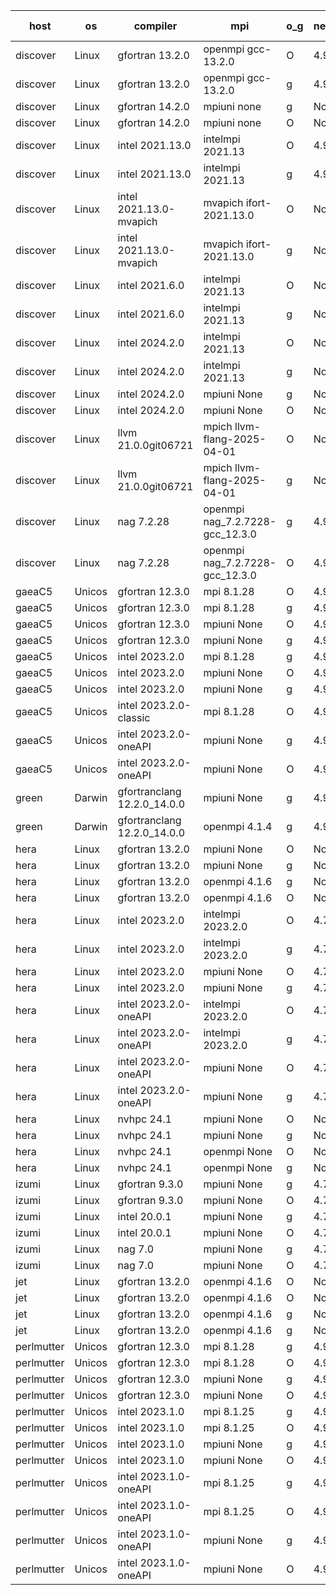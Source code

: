 

| host     | os       | compiler                              | mpi                      | o_g        | netcdf        | build       | u_pass          | u_fail          | s_pass            | s_fail            | e_pass             | e_fail             | nuopc_pass       | nuopc_fail       | artifacts link          |
|----------|----------|---------------------------------------|--------------------------|------------|---------------|-------------|-----------------|-----------------|-------------------|-------------------|--------------------|--------------------|------------------|------------------|-------------------------|
| discover | Linux | gfortran 13.2.0 | openmpi gcc-13.2.0  | O | 4.9.2  | PASS | 14204 | 0 | 51 | 0 | 80 | 0 | 57 | 0 | <a href="https://github.com/esmf-org/esmf-test-artifacts/tree/cfc830599274466d8f71aa58596d44cee10c7122/develop/gfortran/13.2.0/O/openmpi/gcc-13.2.0" target="_blank">cfc8305</a> | 
| discover | Linux | gfortran 13.2.0 | openmpi gcc-13.2.0  | g | 4.9.2  | PASS | 14204 | 0 | 51 | 0 | 80 | 0 | 57 | 0 | <a href="https://github.com/esmf-org/esmf-test-artifacts/tree/7e2ad6e5bc38682172cf958466b219a91fd32b8b/develop/gfortran/13.2.0/g/openmpi/gcc-13.2.0" target="_blank">7e2ad6e</a> | 
| discover | Linux | gfortran 14.2.0 | mpiuni none  | g | None  | PASS | 12535 | 0 | 9 | 0 | 42 | 0 | None | None | <a href="https://github.com/esmf-org/esmf-test-artifacts/tree/3f679dc241fcdac6b639d36ff65d41ffe5ae17f7/develop/gfortran/14.2.0/g/mpiuni/none" target="_blank">3f679dc</a> | 
| discover | Linux | gfortran 14.2.0 | mpiuni none  | O | None  | PASS | 12535 | 0 | 9 | 0 | 42 | 0 | None | None | <a href="https://github.com/esmf-org/esmf-test-artifacts/tree/de26fe56ba6ea2e3a47aa2e3dfd632f590b47448/develop/gfortran/14.2.0/O/mpiuni/none" target="_blank">de26fe5</a> | 
| discover | Linux | intel 2021.13.0 | intelmpi 2021.13  | O | 4.9.2  | PASS | 14204 | 0 | 51 | 0 | 80 | 0 | 57 | 0 | <a href="https://github.com/esmf-org/esmf-test-artifacts/tree/8766481c0597f051f69857dd9e23657a719b7a54/develop/intel/2021.13.0/O/intelmpi/2021.13" target="_blank">8766481</a> | 
| discover | Linux | intel 2021.13.0 | intelmpi 2021.13  | g | 4.9.2  | PASS | 14204 | 0 | 51 | 0 | 80 | 0 | 57 | 0 | <a href="https://github.com/esmf-org/esmf-test-artifacts/tree/d4d63ea5fb4e402dc503676c24047e591179bec2/develop/intel/2021.13.0/g/intelmpi/2021.13" target="_blank">d4d63ea</a> | 
| discover | Linux | intel 2021.13.0-mvapich | mvapich ifort-2021.13.0  | O | None  | PASS | 14204 | 0 | 51 | 0 | 80 | 0 | 57 | 0 | <a href="https://github.com/esmf-org/esmf-test-artifacts/tree/6b474d76f68bfdb46b28e3be95c3f1b4a6fc3381/develop/intel/2021.13.0-mvapich/O/mvapich/ifort-2021.13.0" target="_blank">6b474d7</a> | 
| discover | Linux | intel 2021.13.0-mvapich | mvapich ifort-2021.13.0  | g | None  | PASS | 14204 | 0 | 51 | 0 | 80 | 0 | 57 | 0 | <a href="https://github.com/esmf-org/esmf-test-artifacts/tree/819132e2a40bb18432805d89cb5ae094e9f71b46/develop/intel/2021.13.0-mvapich/g/mvapich/ifort-2021.13.0" target="_blank">819132e</a> | 
| discover | Linux | intel 2021.6.0 | intelmpi 2021.13  | O | None  | PASS | 14204 | 0 | 51 | 0 | 80 | 0 | 57 | 0 | <a href="https://github.com/esmf-org/esmf-test-artifacts/tree/f5ae4b64de06e460e6ac895c35a1460afc132888/develop/intel/2021.6.0/O/intelmpi/2021.13" target="_blank">f5ae4b6</a> | 
| discover | Linux | intel 2021.6.0 | intelmpi 2021.13  | g | None  | PASS | 14204 | 0 | 51 | 0 | 80 | 0 | 57 | 0 | <a href="https://github.com/esmf-org/esmf-test-artifacts/tree/f28f3b01a3307ed88d1befebde0455187e528542/develop/intel/2021.6.0/g/intelmpi/2021.13" target="_blank">f28f3b0</a> | 
| discover | Linux | intel 2024.2.0 | intelmpi 2021.13  | O | None  | PASS | 14204 | 0 | 51 | 0 | 80 | 0 | 57 | 0 | <a href="https://github.com/esmf-org/esmf-test-artifacts/tree/45eaf05ec4e08687876bbac92610126d337b101b/develop/intel/2024.2.0/O/intelmpi/2021.13" target="_blank">45eaf05</a> | 
| discover | Linux | intel 2024.2.0 | intelmpi 2021.13  | g | None  | PASS | 14203 | 1 | 51 | 0 | 80 | 0 | 57 | 0 | <a href="https://github.com/esmf-org/esmf-test-artifacts/tree/fbee39c33a502447c228c383a6bcda59f3455e59/develop/intel/2024.2.0/g/intelmpi/2021.13" target="_blank">fbee39c</a> | 
| discover | Linux | intel 2024.2.0 | mpiuni None  | g | None  | PASS | 12534 | 1 | 9 | 0 | 42 | 0 | None | None | <a href="https://github.com/esmf-org/esmf-test-artifacts/tree/81fb78ca2d02c528ba2b03dc152c3db8a3d2e3be/develop/intel/2024.2.0/g/mpiuni/None" target="_blank">81fb78c</a> | 
| discover | Linux | intel 2024.2.0 | mpiuni None  | O | None  | PASS | 12535 | 0 | 9 | 0 | 42 | 0 | None | None | <a href="https://github.com/esmf-org/esmf-test-artifacts/tree/5db659014b159e31b5f3dae8d6a232624bddec7d/develop/intel/2024.2.0/O/mpiuni/None" target="_blank">5db6590</a> | 
| discover | Linux | llvm 21.0.0git06721 | mpich llvm-flang-2025-04-01  | O | None  | PASS | 14191 | 13 | 18 | 33 | 76 | 4 | 0 | 57 | <a href="https://github.com/esmf-org/esmf-test-artifacts/tree/4d9d39cd4b5347a472a495068399861842d8222b/develop/llvm/21.0.0git06721/O/mpich/llvm-flang-2025-04-01" target="_blank">4d9d39c</a> | 
| discover | Linux | llvm 21.0.0git06721 | mpich llvm-flang-2025-04-01  | g | None  | PASS | 14191 | 13 | 18 | 33 | 76 | 4 | 0 | 57 | <a href="https://github.com/esmf-org/esmf-test-artifacts/tree/b80b1a1f4726d0be09a4e0bcafe0da7b7cadeb18/develop/llvm/21.0.0git06721/g/mpich/llvm-flang-2025-04-01" target="_blank">b80b1a1</a> | 
| discover | Linux | nag 7.2.28 | openmpi nag_7.2.7228-gcc_12.3.0  | g | 4.9.2  | PASS | 14204 | 0 | 51 | 0 | 80 | 0 | 56 | 1 | <a href="https://github.com/esmf-org/esmf-test-artifacts/tree/caf0ac083e5188e9ec326423731e9ca554f502fc/develop/nag/7.2.28/g/openmpi/nag_7.2.7228-gcc_12.3.0" target="_blank">caf0ac0</a> | 
| discover | Linux | nag 7.2.28 | openmpi nag_7.2.7228-gcc_12.3.0  | O | 4.9.2  | PASS | 14204 | 0 | 51 | 0 | 80 | 0 | 56 | 1 | <a href="https://github.com/esmf-org/esmf-test-artifacts/tree/6db96db42803c6e00cad92f12d7effca0b9510c4/develop/nag/7.2.28/O/openmpi/nag_7.2.7228-gcc_12.3.0" target="_blank">6db96db</a> | 
| gaeaC5 | Unicos | gfortran 12.3.0 | mpi 8.1.28  | O | 4.9.0  | PASS | None | None | None | None | None | None | None | None | <a href="https://github.com/esmf-org/esmf-test-artifacts/tree/8641c3185637e6dec0590345da518cf9c507dfbb/develop/gfortran/12.3.0/O/mpi/8.1.28" target="_blank">8641c31</a> | 
| gaeaC5 | Unicos | gfortran 12.3.0 | mpi 8.1.28  | g | 4.9.0  | PASS | 14204 | 0 | 51 | 0 | 80 | 0 | 57 | 0 | <a href="https://github.com/esmf-org/esmf-test-artifacts/tree/354639536099d345ee8637ab2f955aff9855640f/develop/gfortran/12.3.0/g/mpi/8.1.28" target="_blank">3546395</a> | 
| gaeaC5 | Unicos | gfortran 12.3.0 | mpiuni None  | O | 4.9.0  | PASS | 12535 | 0 | 9 | 0 | 42 | 0 | None | None | <a href="https://github.com/esmf-org/esmf-test-artifacts/tree/6b05523c25b23c216099590ac99c242337915f4b/develop/gfortran/12.3.0/O/mpiuni/None" target="_blank">6b05523</a> | 
| gaeaC5 | Unicos | gfortran 12.3.0 | mpiuni None  | g | 4.9.0  | PASS | 12535 | 0 | 9 | 0 | 42 | 0 | None | None | <a href="https://github.com/esmf-org/esmf-test-artifacts/tree/d830e4593d95df4f172907f367b537a3ee229933/develop/gfortran/12.3.0/g/mpiuni/None" target="_blank">d830e45</a> | 
| gaeaC5 | Unicos | intel 2023.2.0 | mpi 8.1.28  | g | 4.9.0  | PASS | None | None | None | None | None | None | None | None | <a href="https://github.com/esmf-org/esmf-test-artifacts/tree/82ee00763411da1870ec9d4eaa20a72e087ac292/develop/intel/2023.2.0/g/mpi/8.1.28" target="_blank">82ee007</a> | 
| gaeaC5 | Unicos | intel 2023.2.0 | mpiuni None  | O | 4.9.0  | PASS | 12535 | 0 | 9 | 0 | 42 | 0 | None | None | <a href="https://github.com/esmf-org/esmf-test-artifacts/tree/6b358fa298ac4b17cea2a774a381a50cc0abfac8/develop/intel/2023.2.0/O/mpiuni/None" target="_blank">6b358fa</a> | 
| gaeaC5 | Unicos | intel 2023.2.0 | mpiuni None  | g | 4.9.0  | PASS | None | None | None | None | None | None | None | None | <a href="https://github.com/esmf-org/esmf-test-artifacts/tree/44ba47eef408117b7ef363c9d1710582dea3a7c5/develop/intel/2023.2.0/g/mpiuni/None" target="_blank">44ba47e</a> | 
| gaeaC5 | Unicos | intel 2023.2.0-classic | mpi 8.1.28  | O | 4.9.0  | PASS | None | None | None | None | None | None | None | None | <a href="https://github.com/esmf-org/esmf-test-artifacts/tree/9ad55024e5258fcde93bc0f33deb62f2170d515d/develop/intel/2023.2.0-classic/O/mpi/8.1.28" target="_blank">9ad5502</a> | 
| gaeaC5 | Unicos | intel 2023.2.0-oneAPI | mpiuni None  | g | 4.9.0  | PASS | None | None | None | None | None | None | None | None | <a href="https://github.com/esmf-org/esmf-test-artifacts/tree/abe964b8b42727be9e08ffcd48d475110d4f2b62/develop/intel/2023.2.0-oneAPI/g/mpiuni/None" target="_blank">abe964b</a> | 
| gaeaC5 | Unicos | intel 2023.2.0-oneAPI | mpiuni None  | O | 4.9.0  | PASS | 12535 | 0 | 9 | 0 | 42 | 0 | None | None | <a href="https://github.com/esmf-org/esmf-test-artifacts/tree/66d88f3b859b85b51ab823b8e381097ac7a01cc6/develop/intel/2023.2.0-oneAPI/O/mpiuni/None" target="_blank">66d88f3</a> | 
| green | Darwin | gfortranclang 12.2.0_14.0.0 | mpiuni None  | g | 4.9.3  | PASS | 12535 | 0 | 9 | 0 | 42 | 0 | None | None | <a href="https://github.com/esmf-org/esmf-test-artifacts/tree/448f516ca912c705c5ca39586fea81a8310c4fd5/develop/gfortranclang/12.2.0_14.0.0/g/mpiuni/None" target="_blank">448f516</a> | 
| green | Darwin | gfortranclang 12.2.0_14.0.0 | openmpi 4.1.4  | g | 4.9.3  | PASS | 14204 | 0 | 51 | 0 | 80 | 0 | 58 | 0 | <a href="https://github.com/esmf-org/esmf-test-artifacts/tree/347d5d47b853c4c59ef3b476f536750acd9de809/develop/gfortranclang/12.2.0_14.0.0/g/openmpi/4.1.4" target="_blank">347d5d4</a> | 
| hera | Linux | gfortran 13.2.0 | mpiuni None  | O | None  | PASS | 12535 | 0 | 9 | 0 | 42 | 0 | None | None | <a href="https://github.com/esmf-org/esmf-test-artifacts/tree/596efe30d25e361281849cdea4455c5ca5053261/develop/gfortran/13.2.0/O/mpiuni/None" target="_blank">596efe3</a> | 
| hera | Linux | gfortran 13.2.0 | mpiuni None  | g | None  | PASS | 12535 | 0 | 9 | 0 | 42 | 0 | None | None | <a href="https://github.com/esmf-org/esmf-test-artifacts/tree/cace5963834e5bbb0cf8ab3e67afbf28abd00261/develop/gfortran/13.2.0/g/mpiuni/None" target="_blank">cace596</a> | 
| hera | Linux | gfortran 13.2.0 | openmpi 4.1.6  | g | None  | PASS | 14204 | 0 | 51 | 0 | 80 | 0 | 57 | 0 | <a href="https://github.com/esmf-org/esmf-test-artifacts/tree/39b40ac967d8efa9463c13ae20b60e31353cea58/develop/gfortran/13.2.0/g/openmpi/4.1.6" target="_blank">39b40ac</a> | 
| hera | Linux | gfortran 13.2.0 | openmpi 4.1.6  | O | None  | PASS | 14204 | 0 | 51 | 0 | 80 | 0 | 57 | 0 | <a href="https://github.com/esmf-org/esmf-test-artifacts/tree/dd4decf02d2e266d2d7410b3948efc7613b6211d/develop/gfortran/13.2.0/O/openmpi/4.1.6" target="_blank">dd4decf</a> | 
| hera | Linux | intel 2023.2.0 | intelmpi 2023.2.0  | O | 4.7.0  | PASS | 14204 | 0 | 51 | 0 | 80 | 0 | 57 | 0 | <a href="https://github.com/esmf-org/esmf-test-artifacts/tree/d36a21fc376541f7bb57e5189a7271989a2105ef/develop/intel/2023.2.0/O/intelmpi/2023.2.0" target="_blank">d36a21f</a> | 
| hera | Linux | intel 2023.2.0 | intelmpi 2023.2.0  | g | 4.7.0  | PASS | 14204 | 0 | 51 | 0 | 80 | 0 | 57 | 0 | <a href="https://github.com/esmf-org/esmf-test-artifacts/tree/4b08b25558b955448445998c1ab6127697892629/develop/intel/2023.2.0/g/intelmpi/2023.2.0" target="_blank">4b08b25</a> | 
| hera | Linux | intel 2023.2.0 | mpiuni None  | O | 4.7.0  | PASS | 12535 | 0 | 9 | 0 | 42 | 0 | None | None | <a href="https://github.com/esmf-org/esmf-test-artifacts/tree/ff89d5120a08e816922e4f0b4f4e4cb6bf5f9538/develop/intel/2023.2.0/O/mpiuni/None" target="_blank">ff89d51</a> | 
| hera | Linux | intel 2023.2.0 | mpiuni None  | g | 4.7.0  | PASS | 12535 | 0 | 9 | 0 | 42 | 0 | None | None | <a href="https://github.com/esmf-org/esmf-test-artifacts/tree/1c310b3834e0b8746dc379d60d0278fc04edc39b/develop/intel/2023.2.0/g/mpiuni/None" target="_blank">1c310b3</a> | 
| hera | Linux | intel 2023.2.0-oneAPI | intelmpi 2023.2.0  | O | 4.7.0  | PASS | 14204 | 0 | 50 | 1 | 80 | 0 | 57 | 0 | <a href="https://github.com/esmf-org/esmf-test-artifacts/tree/56e674eb6eb2ec357d10e256f7ea38e6e7fd1713/develop/intel/2023.2.0-oneAPI/O/intelmpi/2023.2.0" target="_blank">56e674e</a> | 
| hera | Linux | intel 2023.2.0-oneAPI | intelmpi 2023.2.0  | g | 4.7.0  | PASS | 14204 | 0 | 51 | 0 | 80 | 0 | 57 | 0 | <a href="https://github.com/esmf-org/esmf-test-artifacts/tree/301c961ed6fe0e138d5226f9ce51dcf88b0addcf/develop/intel/2023.2.0-oneAPI/g/intelmpi/2023.2.0" target="_blank">301c961</a> | 
| hera | Linux | intel 2023.2.0-oneAPI | mpiuni None  | O | 4.7.0  | PASS | 12535 | 0 | 9 | 0 | 42 | 0 | None | None | <a href="https://github.com/esmf-org/esmf-test-artifacts/tree/2c2108e72d850d18d3d72f0aefb0396e4bf76853/develop/intel/2023.2.0-oneAPI/O/mpiuni/None" target="_blank">2c2108e</a> | 
| hera | Linux | intel 2023.2.0-oneAPI | mpiuni None  | g | 4.7.0  | PASS | 12535 | 0 | 9 | 0 | 42 | 0 | None | None | <a href="https://github.com/esmf-org/esmf-test-artifacts/tree/17147a909dcbf776e1877d33554e9046f0b753fd/develop/intel/2023.2.0-oneAPI/g/mpiuni/None" target="_blank">17147a9</a> | 
| hera | Linux | nvhpc 24.1 | mpiuni None  | O | None  | PASS | 12535 | 0 | 9 | 0 | 42 | 0 | None | None | <a href="https://github.com/esmf-org/esmf-test-artifacts/tree/5e6b7330ec8674ab9a54087ae2675e1dbc15734a/develop/nvhpc/24.1/O/mpiuni/None" target="_blank">5e6b733</a> | 
| hera | Linux | nvhpc 24.1 | mpiuni None  | g | None  | PASS | 12535 | 0 | 9 | 0 | 42 | 0 | None | None | <a href="https://github.com/esmf-org/esmf-test-artifacts/tree/6b91126ef817f02997c65534a905a506e2d5b94e/develop/nvhpc/24.1/g/mpiuni/None" target="_blank">6b91126</a> | 
| hera | Linux | nvhpc 24.1 | openmpi None  | O | None  | PASS | 14204 | 0 | 51 | 0 | 80 | 0 | 57 | 0 | <a href="https://github.com/esmf-org/esmf-test-artifacts/tree/8aaab3671b6988a5d197ccf2bf557fb4b1664551/develop/nvhpc/24.1/O/openmpi/None" target="_blank">8aaab36</a> | 
| hera | Linux | nvhpc 24.1 | openmpi None  | g | None  | PASS | 14204 | 0 | 51 | 0 | 80 | 0 | 57 | 0 | <a href="https://github.com/esmf-org/esmf-test-artifacts/tree/a76a70ae2853678eadd0f5635799cc0d46c7caaa/develop/nvhpc/24.1/g/openmpi/None" target="_blank">a76a70a</a> | 
| izumi | Linux | gfortran 9.3.0 | mpiuni None  | g | 4.7.4  | PASS | 12535 | 0 | 9 | 0 | 42 | 0 | None | None | <a href="https://github.com/esmf-org/esmf-test-artifacts/tree/85937d8866f2cf379b4c3a0b960492fb4d93bf38/develop/gfortran/9.3.0/g/mpiuni/None" target="_blank">85937d8</a> | 
| izumi | Linux | gfortran 9.3.0 | mpiuni None  | O | 4.7.4  | PASS | 12535 | 0 | 9 | 0 | 42 | 0 | None | None | <a href="https://github.com/esmf-org/esmf-test-artifacts/tree/00b60cf155c3079aac909bf838c931fa43d563f7/develop/gfortran/9.3.0/O/mpiuni/None" target="_blank">00b60cf</a> | 
| izumi | Linux | intel 20.0.1 | mpiuni None  | g | 4.7.4  | PASS | 12535 | 0 | 9 | 0 | 42 | 0 | None | None | <a href="https://github.com/esmf-org/esmf-test-artifacts/tree/ae694f2cb2a3ccef098cdc8a23887e983997e493/develop/intel/20.0.1/g/mpiuni/None" target="_blank">ae694f2</a> | 
| izumi | Linux | intel 20.0.1 | mpiuni None  | O | 4.7.4  | PASS | 12535 | 0 | 9 | 0 | 42 | 0 | None | None | <a href="https://github.com/esmf-org/esmf-test-artifacts/tree/494bb45e984f51f140fece77c3630e2816f561d4/develop/intel/20.0.1/O/mpiuni/None" target="_blank">494bb45</a> | 
| izumi | Linux | nag 7.0 | mpiuni None  | g | 4.7.4  | PASS | 12535 | 0 | 9 | 0 | 42 | 0 | None | None | <a href="https://github.com/esmf-org/esmf-test-artifacts/tree/5db4e6bd4658897b00208c81e9ca0ef0ac501639/develop/nag/7.0/g/mpiuni/None" target="_blank">5db4e6b</a> | 
| izumi | Linux | nag 7.0 | mpiuni None  | O | 4.7.4  | PASS | 12535 | 0 | 9 | 0 | 42 | 0 | None | None | <a href="https://github.com/esmf-org/esmf-test-artifacts/tree/942b7daa99da94f002276bd1c6668228ef2ac6a9/develop/nag/7.0/O/mpiuni/None" target="_blank">942b7da</a> | 
| jet | Linux | gfortran 13.2.0 | openmpi 4.1.6  | O | None  | PASS | 14204 | 0 | 51 | 0 | 80 | 0 | 57 | 0 | <a href="https://github.com/esmf-org/esmf-test-artifacts/tree/e0803619c5d971f771c171f4bec541391a773965/develop/gfortran/13.2.0/O/openmpi/4.1.6" target="_blank">e080361</a> | 
| jet | Linux | gfortran 13.2.0 | openmpi 4.1.6  | O | None  | PASS | None | None | None | None | None | None | None | None | <a href="https://github.com/esmf-org/esmf-test-artifacts/tree/39fd07a8e54bef8f785233b853c39cf2f24825d6/develop/gfortran/13.2.0/O/openmpi/4.1.6" target="_blank">39fd07a</a> | 
| jet | Linux | gfortran 13.2.0 | openmpi 4.1.6  | g | None  | PASS | 14204 | 0 | 51 | 0 | 80 | 0 | 57 | 0 | <a href="https://github.com/esmf-org/esmf-test-artifacts/tree/0906fb821caff8980939985a777877023d715931/develop/gfortran/13.2.0/g/openmpi/4.1.6" target="_blank">0906fb8</a> | 
| jet | Linux | gfortran 13.2.0 | openmpi 4.1.6  | g | None  | PASS | None | None | None | None | None | None | None | None | <a href="https://github.com/esmf-org/esmf-test-artifacts/tree/84e1cef953987548bf884e4d6f054cf573159458/develop/gfortran/13.2.0/g/openmpi/4.1.6" target="_blank">84e1cef</a> | 
| perlmutter | Unicos | gfortran 12.3.0 | mpi 8.1.28  | g | 4.9.0  | PASS | 14204 | 0 | 51 | 0 | 80 | 0 | 57 | 0 | <a href="https://github.com/esmf-org/esmf-test-artifacts/tree/5f8a2bfd0e209be934a9898fda8a71c6746da6ed/develop/gfortran/12.3.0/g/mpi/8.1.28" target="_blank">5f8a2bf</a> | 
| perlmutter | Unicos | gfortran 12.3.0 | mpi 8.1.28  | O | 4.9.0  | PASS | 14204 | 0 | 51 | 0 | 80 | 0 | 57 | 0 | <a href="https://github.com/esmf-org/esmf-test-artifacts/tree/3a201efaf0de579e737a124b59f1b7f0aae6926d/develop/gfortran/12.3.0/O/mpi/8.1.28" target="_blank">3a201ef</a> | 
| perlmutter | Unicos | gfortran 12.3.0 | mpiuni None  | g | 4.9.0  | PASS | 12535 | 0 | 9 | 0 | 42 | 0 | None | None | <a href="https://github.com/esmf-org/esmf-test-artifacts/tree/606e2594bc42c303257ad6927d5c4ae64422f43a/develop/gfortran/12.3.0/g/mpiuni/None" target="_blank">606e259</a> | 
| perlmutter | Unicos | gfortran 12.3.0 | mpiuni None  | O | 4.9.0  | PASS | 12535 | 0 | 9 | 0 | 42 | 0 | None | None | <a href="https://github.com/esmf-org/esmf-test-artifacts/tree/aff55058b0fdbf5ebe753cf591505ec0f5cdfd62/develop/gfortran/12.3.0/O/mpiuni/None" target="_blank">aff5505</a> | 
| perlmutter | Unicos | intel 2023.1.0 | mpi 8.1.25  | g | 4.9.0  | PASS | None | None | None | None | None | None | None | None | <a href="https://github.com/esmf-org/esmf-test-artifacts/tree/928ab8f389f3e25b957e25fc7effb0b52693d6b4/develop/intel/2023.1.0/g/mpi/8.1.25" target="_blank">928ab8f</a> | 
| perlmutter | Unicos | intel 2023.1.0 | mpi 8.1.25  | O | 4.9.0  | PASS | None | None | None | None | None | None | None | None | <a href="https://github.com/esmf-org/esmf-test-artifacts/tree/779e8f1e4de3c32ec8ed847d3e03f875ddfddd62/develop/intel/2023.1.0/O/mpi/8.1.25" target="_blank">779e8f1</a> | 
| perlmutter | Unicos | intel 2023.1.0 | mpiuni None  | g | 4.9.0  | PASS | 12535 | 0 | 9 | 0 | 42 | 0 | None | None | <a href="https://github.com/esmf-org/esmf-test-artifacts/tree/d6eb8e969dfc36c3a544f9eb1beb9b6e35048d4f/develop/intel/2023.1.0/g/mpiuni/None" target="_blank">d6eb8e9</a> | 
| perlmutter | Unicos | intel 2023.1.0 | mpiuni None  | O | 4.9.0  | PASS | 12535 | 0 | 9 | 0 | 42 | 0 | None | None | <a href="https://github.com/esmf-org/esmf-test-artifacts/tree/556d6cbb6c537446a654f68de4f9d588e8d2a027/develop/intel/2023.1.0/O/mpiuni/None" target="_blank">556d6cb</a> | 
| perlmutter | Unicos | intel 2023.1.0-oneAPI | mpi 8.1.25  | g | 4.9.0  | PASS | None | None | None | None | None | None | None | None | <a href="https://github.com/esmf-org/esmf-test-artifacts/tree/33dc8e5e08e33aa3a02396fd768312a2a9f5af3e/develop/intel/2023.1.0-oneAPI/g/mpi/8.1.25" target="_blank">33dc8e5</a> | 
| perlmutter | Unicos | intel 2023.1.0-oneAPI | mpi 8.1.25  | O | 4.9.0  | PASS | None | None | None | None | None | None | None | None | <a href="https://github.com/esmf-org/esmf-test-artifacts/tree/5f627d926108a2665827495ab2b37057c88b0d9d/develop/intel/2023.1.0-oneAPI/O/mpi/8.1.25" target="_blank">5f627d9</a> | 
| perlmutter | Unicos | intel 2023.1.0-oneAPI | mpiuni None  | g | 4.9.0  | PASS | None | None | None | None | None | None | None | None | <a href="https://github.com/esmf-org/esmf-test-artifacts/tree/ea05fd60a8bac4feeb0e12a1c5edaf0067bf3c75/develop/intel/2023.1.0-oneAPI/g/mpiuni/None" target="_blank">ea05fd6</a> | 
| perlmutter | Unicos | intel 2023.1.0-oneAPI | mpiuni None  | O | 4.9.0  | PASS | None | None | None | None | None | None | None | None | <a href="https://github.com/esmf-org/esmf-test-artifacts/tree/3c01158cfc4042c8f6e5d81cd64e2d2b6027d96f/develop/intel/2023.1.0-oneAPI/O/mpiuni/None" target="_blank">3c01158</a> | 
